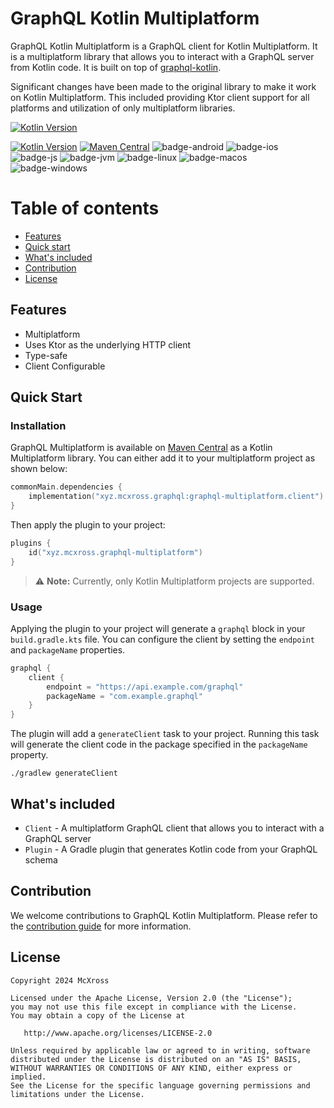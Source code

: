 # GraphQL Kotlin Multiplatform

GraphQL Kotlin Multiplatform is a GraphQL client for Kotlin Multiplatform. It is a multiplatform library that allows you
to interact with a GraphQL server from Kotlin code.
It is built on top of [graphql-kotlin](https://github.com/ExpediaGroup/graphql-kotlin).

Significant changes have been made to the original library to make it work on Kotlin Multiplatform. This included
providing Ktor client support for all platforms and utilization of only multiplatform libraries.

[![Kotlin Version](https://img.shields.io/badge/Kotlin-1.9.23-B125EA?logo=kotlin)](https://kotlinlang.org)

[![Kotlin Version](https://img.shields.io/badge/Kotlin-v1.9.23-B125EA?logo=kotlin)](https://kotlinlang.org)
[![Maven Central](https://img.shields.io/maven-central/v/xyz.mcxross.graphql.client/graphql-multiplatform-client)](https://central.sonatype.com/artifact/xyz.mcxross.graphql.client/graphql-multiplatform-client)
![badge-android](http://img.shields.io/badge/Platform-Android-brightgreen.svg?logo=android)
![badge-ios](http://img.shields.io/badge/Platform-iOS-orange.svg?logo=apple)
![badge-js](http://img.shields.io/badge/Platform-NodeJS-yellow.svg?logo=javascript)
![badge-jvm](http://img.shields.io/badge/Platform-JVM-red.svg?logo=openjdk)
![badge-linux](http://img.shields.io/badge/Platform-Linux-lightgrey.svg?logo=linux)
![badge-macos](http://img.shields.io/badge/Platform-macOS-orange.svg?logo=apple)
![badge-windows](http://img.shields.io/badge/Platform-Windows-blue.svg?logo=windows)

# Table of contents

- [Features](#features)
- [Quick start](#quick-start)
- [What's included](#whats-included)
- [Contribution](#contribution)
- [License](#license)

## Features

- Multiplatform
- Uses Ktor as the underlying HTTP client
- Type-safe
- Client Configurable

## Quick Start

### Installation

GraphQL Multiplatform is available
on [Maven Central](https://search.maven.org/artifact/com.apurebase/graphql-kotlin-multiplatform)
as a Kotlin Multiplatform library. You can either add it to your multiplatform project as shown below:

```kotlin
commonMain.dependencies {
    implementation("xyz.mcxross.graphql:graphql-multiplatform.client")
}
```

Then apply the plugin to your project:

```kotlin
plugins {
    id("xyz.mcxross.graphql-multiplatform")
}
```

> :warning: **Note:** Currently, only Kotlin Multiplatform projects are supported.

### Usage

Applying the plugin to your project will generate a `graphql` block in your `build.gradle.kts` file. You can configure
the client by setting the `endpoint` and `packageName` properties.

```kotlin
graphql {
    client {
        endpoint = "https://api.example.com/graphql"
        packageName = "com.example.graphql"
    }
}
```

The plugin will add a `generateClient` task to your project. Running this task will generate the client code in the package
specified in the `packageName` property.

```shell
./gradlew generateClient
```

## What's included

- `Client` - A multiplatform GraphQL client that allows you to interact with a GraphQL server
- `Plugin` - A Gradle plugin that generates Kotlin code from your GraphQL schema

## Contribution

We welcome contributions to GraphQL Kotlin Multiplatform. Please refer to the [contribution guide](CONTRIBUTING.md) for
more information.

## License

    Copyright 2024 McXross

    Licensed under the Apache License, Version 2.0 (the "License");
    you may not use this file except in compliance with the License.
    You may obtain a copy of the License at

       http://www.apache.org/licenses/LICENSE-2.0

    Unless required by applicable law or agreed to in writing, software
    distributed under the License is distributed on an "AS IS" BASIS,
    WITHOUT WARRANTIES OR CONDITIONS OF ANY KIND, either express or implied.
    See the License for the specific language governing permissions and
    limitations under the License.